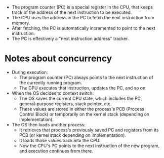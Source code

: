 - The program counter (PC) is a special register in the CPU, that keeps track of the address of the next instruction to be executed.
- The CPU uses the address in the PC to fetch the next instruction from memory.
- After fetching, the PC is automatically incremented to point to the next instruction.
- The PC is effectively a "next instruction address" tracker.
# Notes about concurrency
- During execution:
	- The program counter (PC) always points to the next instruction of the currently running program.
	- The CPU executes that instruction, updates the PC, and so on.
- When the OS decides to context switch:
	- The OS saves the current CPU state, which includes the PC, general-purpose registers, stack pointer, etc.
	- These values are stored in either the process's PCB (Process Control Block) or temporarily on the kernel stack (depending on implementation).
- The OS then loads another process:
	- It retrieves that process's previously saved PC and registers from its PCB (or kernel stack depending on implementation).
	- It loads those values back into the CPU.
	- Now the CPU's PC points to the next instruction of the new program, and execution continues from there.